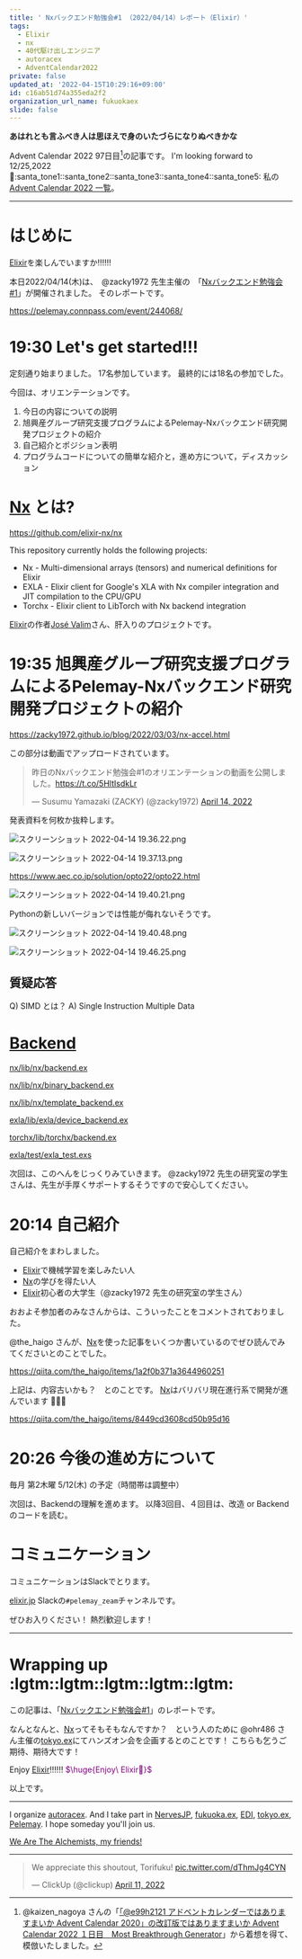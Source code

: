 ```yaml
---
title: ' Nxバックエンド勉強会#1 （2022/04/14）レポート（Elixir）'
tags:
  - Elixir
  - nx
  - 40代駆け出しエンジニア
  - autoracex
  - AdventCalendar2022
private: false
updated_at: '2022-04-15T10:29:16+09:00'
id: c16ab51d74a355eda2f2
organization_url_name: fukuokaex
slide: false
---
```

**あはれとも言ふべき人は思ほえで身のいたづらになりぬべきかな**

Advent Calendar 2022 97日目[^1]の記事です。
I'm looking forward to 12/25,2022 :santa::santa_tone1::santa_tone2::santa_tone3::santa_tone4::santa_tone5:
私の[Advent Calendar 2022 一覧](https://docs.google.com/spreadsheets/d/1HQvFjagQLRPjOYAjDVzWp9S4b8dKixxvvaz_TtbZWto/edit#gid=1723448955)。

[^1]: @kaizen_nagoya さんの「[「@e99h2121 アドベントカレンダーではありますまいか Advent Calendar 2020」の改訂版ではありますまいか Advent Calendar 2022 １日目　Most Breakthrough Generator](https://qiita.com/kaizen_nagoya/items/49ebebee3a0377f3b59b)」から着想を得て、模倣いたしました。 

---



# はじめに

[Elixir](https://elixir-lang.org/)を楽しんでいますか:bangbang::bangbang::bangbang:

本日2022/04/14(木)は、　@zacky1972 先生主催の　「[Nxバックエンド勉強会#1](https://pelemay.connpass.com/event/244068/)」が開催されました。
そのレポートです。

https://pelemay.connpass.com/event/244068/

# 19:30 Let's get started!!!

定刻通り始まりました。
17名参加しています。
最終的には18名の参加でした。

今回は、オリエンテーションです。

1. 今日の内容についての説明
1. 旭興産グループ研究支援プログラムによるPelemay-Nxバックエンド研究開発プロジェクトの紹介
1. 自己紹介とポジション表明
1. プログラムコードについての簡単な紹介と，進め方について，ディスカッション

# [Nx](https://github.com/elixir-nx/nx) とは?

https://github.com/elixir-nx/nx

This repository currently holds the following projects:

- Nx - Multi-dimensional arrays (tensors) and numerical definitions for Elixir
- EXLA - Elixir client for Google's XLA with Nx compiler integration and JIT compilation to the CPU/GPU
- Torchx - Elixir client to LibTorch with Nx backend integration

[Elixir](https://elixir-lang.org/)の作者[José Valim](https://twitter.com/josevalim)さん、肝入りのプロジェクトです。

# 19:35 旭興産グループ研究支援プログラムによるPelemay-Nxバックエンド研究開発プロジェクトの紹介

https://zacky1972.github.io/blog/2022/03/03/nx-accel.html

この部分は動画でアップロードされています。

<blockquote class="twitter-tweet"><p lang="ja" dir="ltr">昨日のNxバックエンド勉強会#1のオリエンテーションの動画を公開しました。<a href="https://t.co/5HltIsdkLr">https://t.co/5HltIsdkLr</a></p>&mdash; Susumu Yamazaki (ZACKY) (@zacky1972) <a href="https://twitter.com/zacky1972/status/1514750355158216706?ref_src=twsrc%5Etfw">April 14, 2022</a></blockquote> <script async src="https://platform.twitter.com/widgets.js" charset="utf-8"></script>




発表資料を何枚か抜粋します。

![スクリーンショット 2022-04-14 19.36.22.png](https://qiita-image-store.s3.ap-northeast-1.amazonaws.com/0/131808/90f0bb35-cbdb-36ab-e706-8c43fac318b2.png)

![スクリーンショット 2022-04-14 19.37.13.png](https://qiita-image-store.s3.ap-northeast-1.amazonaws.com/0/131808/e1f0bbba-966b-70b0-ac1a-3d78b03707c3.png)

https://www.aec.co.jp/solution/opto22/opto22.html


![スクリーンショット 2022-04-14 19.40.21.png](https://qiita-image-store.s3.ap-northeast-1.amazonaws.com/0/131808/0e235a15-08ea-8fc0-3ce7-13fcec54a645.png)


Pythonの新しいバージョンでは性能が侮れないそうです。

![スクリーンショット 2022-04-14 19.40.48.png](https://qiita-image-store.s3.ap-northeast-1.amazonaws.com/0/131808/5feb85a9-5543-601e-dcb7-ae96a65b26a7.png)

![スクリーンショット 2022-04-14 19.46.25.png](https://qiita-image-store.s3.ap-northeast-1.amazonaws.com/0/131808/8039faff-fbf2-fec7-a478-fe8573b528e6.png)





## 質疑応答

Q) SIMD とは？
A) Single Instruction Multiple Data







# [Backend](https://github.com/elixir-nx/nx/blob/main/nx/lib/nx/backend.ex)

[nx/lib/nx/backend.ex](https://github.com/elixir-nx/nx/blob/main/nx/lib/nx/backend.ex)

[nx/lib/nx/binary_backend.ex](https://github.com/elixir-nx/nx/blob/main/nx/lib/nx/binary_backend.ex)

[nx/lib/nx/template_backend.ex](https://github.com/elixir-nx/nx/blob/main/nx/lib/nx/template_backend.ex)

[exla/lib/exla/device_backend.ex](https://github.com/elixir-nx/nx/blob/main/exla/lib/exla/device_backend.ex)

[torchx/lib/torchx/backend.ex](https://github.com/elixir-nx/nx/blob/main/torchx/lib/torchx/backend.ex)

[exla/test/exla_test.exs](https://github.com/elixir-nx/nx/blob/main/exla/test/exla_test.exs)

次回は、このへんをじっくりみていきます。
@zacky1972 先生の研究室の学生さんは、先生が手厚くサポートするそうですので安心してください。



# 20:14 自己紹介

自己紹介をまわしました。

- [Elixir](https://elixir-lang.org/)で機械学習を楽しみたい人
- [Nx](https://github.com/elixir-nx/nx)の学びを得たい人
- [Elixir](https://elixir-lang.org/)初心者の大学生（@zacky1972 先生の研究室の学生さん）

おおよそ参加者のみなさんからは、こういったことをコメントされておりました。


@the_haigo さんが、[Nx](https://github.com/elixir-nx/nx)を使った記事をいくつか書いているのでぜひ読んでみてくださいとのことでした。

https://qiita.com/the_haigo/items/1a2f0b371a3644960251

上記は、内容古いかも？　とのことです。
[Nx](https://github.com/elixir-nx/nx)はバリバリ現在進行系で開発が進んでいます :rocket::rocket::rocket:

https://qiita.com/the_haigo/items/8449cd3608cd50b95d16

# 20:26 今後の進め方について

毎月 第2木曜 5/12(木) の予定（時間帯は調整中）

次回は、Backendの理解を進めます。
以降3回目、４回目は、改造 or Backendのコードを読む。

# コミュニケーション

コミュニケーションはSlackでとります。

[elixir.jp](https://join.slack.com/t/elixirjp/shared_invite/zt-ae8m5bad-WW69GH1w4iuafm1tKNgd~w) Slackの`#pelemay_zeam`チャンネルです。

ぜひお入りください！
熱烈歓迎します！

---

# Wrapping up :lgtm::lgtm::lgtm::lgtm::lgtm:


この記事は、「[Nxバックエンド勉強会#1](https://pelemay.connpass.com/event/244068/)」のレポートです。

なんとなんと、[Nx](https://github.com/elixir-nx/nx)ってそもそもなんですか？　という人のために @ohr486 さん主催の[tokyo.ex](https://beam-lang.connpass.com/)にてハンズオン会を企画するとのことです！
こちらも乞うご期待、期待大です！


Enjoy [Elixir](https://elixir-lang.org/):bangbang::bangbang::bangbang:
<font color="purple">$\huge{Enjoy\ Elixir🚀}$</font>


以上です。





---

I organize [autoracex](https://autoracex.connpass.com/).
And I take part in [NervesJP](https://nerves-jp.connpass.com/), [fukuoka.ex](https://fukuokaex.connpass.com/), [EDI](https://fukuokaex.connpass.com/), [tokyo.ex](https://beam-lang.connpass.com/), [Pelemay](https://pelemay.connpass.com/).
I hope someday you'll join us.

[We Are The Alchemists, my friends!](https://www.youtube.com/watch?v=04854XqcfCY)

---

<blockquote class="twitter-tweet"><p lang="en" dir="ltr">We appreciate this shoutout, Torifuku! <a href="https://t.co/dThmJg4CYN">pic.twitter.com/dThmJg4CYN</a></p>&mdash; ClickUp (@clickup) <a href="https://twitter.com/clickup/status/1513541411634913284?ref_src=twsrc%5Etfw">April 11, 2022</a></blockquote> <script async src="https://platform.twitter.com/widgets.js" charset="utf-8"></script> 






